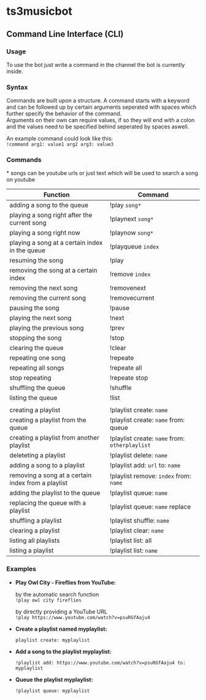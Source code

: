# ts3musicbot

## Command Line Interface (CLI)

### Usage
To use the bot just write a command in the channel the bot is currently inside.

### Syntax
Commands are built upon a structure.
A command starts with a keyword and can be followed up by certain arguments seperated with spaces which further specify the behavior of the command.  
Arguments on their own can require values, if so they will end with a colon and the values need to be specified behind seperated by spaces aswell.  

An example command could look like this:  
```!command arg1: value1 arg2 arg3: value3```

### Commands
\* songs can be youtube urls or just text which will be used to search a song on youtube   

| Function                                           | Command |
| ---                                                | --- |
| adding a song to the queue                         | !play ```song*``` |
| playing a song right after the current song        | !playnext ```song*``` |
| playing a song right now                           | !playnow ```song*``` |
| playing a song at a certain index in the queue     | !playqueue ```index``` |
| resuming the song                                  | !play |
| removing the song at a certain index               | !remove ```index``` |
| removing the next song                             | !removenext |
| removing the current song                          | !removecurrent |
| pausing the song                                   | !pause |
| playing the next song                              | !next |
| playing the previous song                          | !prev |
| stopping the song                                  | !stop |
| clearing the queue                                 | !clear |
| repeating one song                                 | !repeate |
| repeating all songs                                | !repeate all |
| stop repeating                                     | !repeate stop |
| shuffling the queue                                | !shuffle |
| listing the queue                                  | !list |
|                                                    |
| creating a playlist                                | !playlist create: ```name``` |
| creating a playlist from the queue                 | !playlist create: ```name``` from: queue |
| creating a playlist from another playlist          | !playlist create: ```name``` from: ```otherplaylist``` |
| deleteting a playlist                              | !playlist delete: ```name``` |
| adding a song to a playlist                        | !playlist add: ```url``` to: ```name``` |
| removing a song at a certain index from a playlist | !playlist remove: ```index``` from: ```name``` |
| adding the playlist to the queue                   | !playlist queue: ```name``` |
| replacing the queue with a playlist                | !playlist queue: ```name``` replace |
| shuffling a playlist                               | !playlist shuffle: ```name``` |
| clearing a playlist                                | !playlist clear: ```name``` |
| listing all playlists                              | !playlist list: all |
| listing a playlist                                 | !playlist list: ```name``` |

### Examples
- **Play Owl City - Fireflies from YouTube:**  
  
  by the automatic search function  
  ```!play owl city fireflies```  
  
  by directly providing a YouTube URL  
  ```!play https://www.youtube.com/watch?v=psuRGfAaju4```  

- **Create a playlist named myplaylist:**  

  ```playlist create: myplaylist```  

- **Add a song to the playlist myplaylist:**  

  ```!playlist add: https://www.youtube.com/watch?v=psuRGfAaju4 to: myplaylist```  

- **Queue the playlist myplaylist:**  

  ```!playlist queue: myplaylist```  
